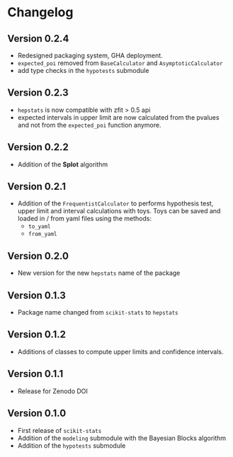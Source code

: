 Changelog
=========

Version 0.2.4
------
- Redesigned packaging system, GHA deployment.
- `expected_poi` removed from `BaseCalculator` and `AsymptoticCalculator`
- add type checks in the `hypotests` submodule

Version 0.2.3
--------------
- `hepstats` is now compatible with zfit > 0.5 api
- expected intervals in upper limit are now calculated from the pvalues and not from the `expected_poi` function anymore.

Version 0.2.2
--------------
- Addition of the **Splot** algorithm

Version 0.2.1
--------------
- Addition of the `FrequentistCalculator` to performs hypothesis test, upper limit and interval calculations with toys. Toys can be saved and loaded in / from yaml files using the methods:
    * `to_yaml`
    * `from_yaml`

Version 0.2.0
--------------
- New version for the new `hepstats` name of the package

Version 0.1.3
--------------
- Package name changed from `scikit-stats` to `hepstats`

Version 0.1.2
--------------
- Additions of classes to compute upper limits and confidence intervals.

Version 0.1.1
--------------
- Release for Zenodo DOI

Version 0.1.0
--------------
- First release of `scikit-stats`
- Addition of the `modeling` submodule with the  Bayesian Blocks algorithm
- Addition of the `hypotests` submodule
